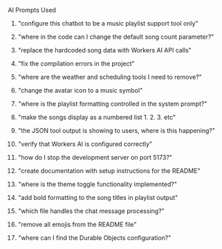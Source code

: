 AI Prompts Used

1. "configure this chatbot to be a music playlist support tool only"

2. "where in the code can I change the default song count parameter?"

3. "replace the hardcoded song data with Workers AI API calls"

4. "fix the compilation errors in the project"

5. "where are the weather and scheduling tools I need to remove?"

6. "change the avatar icon to a music symbol"

7. "where is the playlist formatting controlled in the system prompt?"

8. "make the songs display as a numbered list 1. 2. 3. etc"

9. "the JSON tool output is showing to users, where is this happening?"

10. "verify that Workers AI is configured correctly"

11. "how do I stop the development server on port 5173?"

12. "create documentation with setup instructions for the README"

13. "where is the theme toggle functionality implemented?"

14. "add bold formatting to the song titles in playlist output"

15. "which file handles the chat message processing?"

16. "remove all emojis from the README file"

17. "where can I find the Durable Objects configuration?"